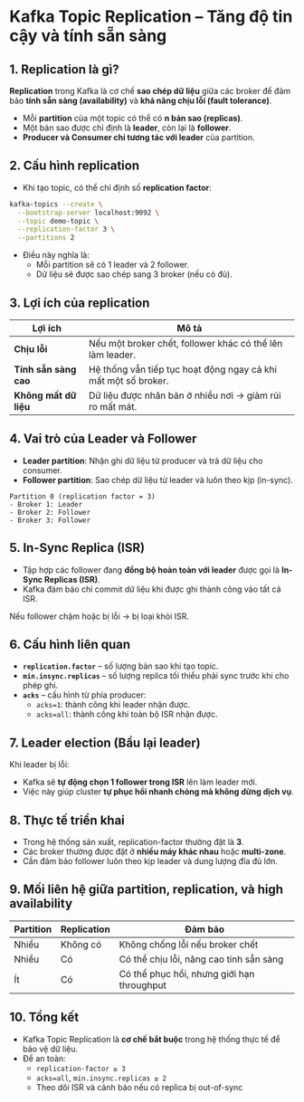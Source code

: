 
# Kafka Topic Replication – Tăng độ tin cậy và tính sẵn sàng

## 1. Replication là gì?

**Replication** trong Kafka là cơ chế **sao chép dữ liệu** giữa các broker để đảm bảo **tính sẵn sàng (availability)** và **khả năng chịu lỗi (fault tolerance)**.

- Mỗi **partition** của một topic có thể có **n bản sao (replicas)**.
- Một bản sao được chỉ định là **leader**, còn lại là **follower**.
- **Producer và Consumer chỉ tương tác với leader** của partition.

## 2. Cấu hình replication

- Khi tạo topic, có thể chỉ định số **replication factor**:

```bash
kafka-topics --create \
  --bootstrap-server localhost:9092 \
  --topic demo-topic \
  --replication-factor 3 \
  --partitions 2
```

- Điều này nghĩa là:
  - Mỗi partition sẽ có 1 leader và 2 follower.
  - Dữ liệu sẽ được sao chép sang 3 broker (nếu có đủ).

## 3. Lợi ích của replication

| Lợi ích                         | Mô tả                                                                 |
|--------------------------------|----------------------------------------------------------------------|
| **Chịu lỗi**                   | Nếu một broker chết, follower khác có thể lên làm leader.           |
| **Tính sẵn sàng cao**          | Hệ thống vẫn tiếp tục hoạt động ngay cả khi mất một số broker.      |
| **Không mất dữ liệu**          | Dữ liệu được nhân bản ở nhiều nơi → giảm rủi ro mất mát.            |

## 4. Vai trò của Leader và Follower

- **Leader partition**: Nhận ghi dữ liệu từ producer và trả dữ liệu cho consumer.
- **Follower partition**: Sao chép dữ liệu từ leader và luôn theo kịp (in-sync).

```plaintext
Partition 0 (replication factor = 3)
- Broker 1: Leader
- Broker 2: Follower
- Broker 3: Follower
```

## 5. In-Sync Replica (ISR)

- Tập hợp các follower đang **đồng bộ hoàn toàn với leader** được gọi là **In-Sync Replicas (ISR)**.
- Kafka đảm bảo chỉ commit dữ liệu khi được ghi thành công vào tất cả ISR.

Nếu follower chậm hoặc bị lỗi → bị loại khỏi ISR.

## 6. Cấu hình liên quan

- **`replication.factor`** – số lượng bản sao khi tạo topic.
- **`min.insync.replicas`** – số lượng replica tối thiểu phải sync trước khi cho phép ghi.
- **`acks`** – cấu hình từ phía producer:
  - `acks=1`: thành công khi leader nhận được.
  - `acks=all`: thành công khi toàn bộ ISR nhận được.

## 7. Leader election (Bầu lại leader)

Khi leader bị lỗi:

- Kafka sẽ **tự động chọn 1 follower trong ISR** lên làm leader mới.
- Việc này giúp cluster **tự phục hồi nhanh chóng mà không dừng dịch vụ**.

## 8. Thực tế triển khai

- Trong hệ thống sản xuất, replication-factor thường đặt là **3**.
- Các broker thường được đặt ở **nhiều máy khác nhau** hoặc **multi-zone**.
- Cần đảm bảo follower luôn theo kịp leader và dung lượng đĩa đủ lớn.

## 9. Mối liên hệ giữa partition, replication, và high availability

| Partition | Replication | Đảm bảo |
|-----------|-------------|---------|
| Nhiều     | Không có    | Không chống lỗi nếu broker chết |
| Nhiều     | Có          | Có thể chịu lỗi, nâng cao tính sẵn sàng |
| Ít        | Có          | Có thể phục hồi, nhưng giới hạn throughput |

## 10. Tổng kết

- Kafka Topic Replication là **cơ chế bắt buộc** trong hệ thống thực tế để bảo vệ dữ liệu.
- Để an toàn:
  - `replication-factor ≥ 3`
  - `acks=all`, `min.insync.replicas ≥ 2`
  - Theo dõi ISR và cảnh báo nếu có replica bị out-of-sync
